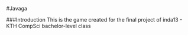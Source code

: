 #Javaga

###Introduction
This is the game created for the final project of inda13 - KTH CompSci bachelor-level class
